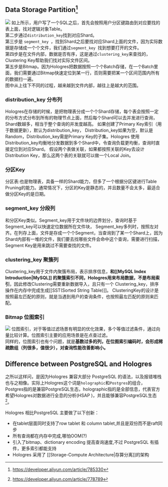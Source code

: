 
## Data Storage Partition[^HologresUse]
![](https://xiaohui-zhangjiakou.oss-cn-zhangjiakou.aliyuncs.com/image/202309102000835.png)
如上所示，用户写了一个SQL之后，首先会按照用户分区键路由到对应要找的表上面，找对逻辑对象Table。  
第二步通过`distribution_key`找到对应Shard。  
第三步是 `segment_key `，找到Shard之后要找对应Shard上面的文件，因为实际数据是存储成一个个文件，我们通过`segment_key `找到想要打开的文件。  
第四步是在文件内部，数据是否有序，这是通过`clustering_key`来查找的，Clustering Key帮助我们找对实际文件区间。  
第五步是Bitmap。因为Hologres把数据按照一个个Batch存储，在一个Batch里面，我们需要通过Bitmap快速定位到某一行，否则需要把某一个区间范围内所有的数据扫一遍。  
图中从上往下不同的过程，越来越到文件内部，越往上是越大的范围。
### distribution_key 分布列
Hologres在存储的时候，是把物理表分成一个个Shard存储，每个表会按照一定的分布方式分布到所有的物理节点上面，然后每个Shard可以去并发进行查询，Shard数越多，相当于整个查询的并发度越高。 
如果创建了Primary Key索引（用于数据更新），默认为distribution_key， Distribution_key如果为空，默认是Random，Distribution_key需是Primary Key的子集。Hologres 使用Distribution_key均衡地分发数据到多个Shard中，令查询负载更均衡，查询时直接定位到对应Shard。 
假设两个表做关联，如果都按照关联的Key去设计Distribution Key，那么这两个表的关联就可以做一个Local Join。
### 分区Key
分区表:也是物理表，具备一样的Shard能力，但多了一个根据分区键进行Table Pruning的能力。通常情况下，分区的Key是静态的，并且数量不会太多，最适合做分区Key的是日期。
### segment_key 分段列
和分区Key类似。Segment_key用于文件块的边界划分，查询时基于Segment_key可以快速定位数据所在文件块， Segment_key多列时，按照左对齐。在列存上面，文件是存成一个个Segment，当查询到了某一个Shard上，因为Shard内部有一堆的文件，我们要去找哪些文件会命中这个查询，需要进行扫描，Segment Key是用来跳过不需要查找的文件。

### clustering_key 聚簇列
Clustering_key用于文件内聚簇布局，表示排序信息，**和[[MySQL Index Introduction|MySQL]] 的聚簇索引不同，Hologres用来布局数据，不是布局索引**，因此修改Clustering需要重新数据导入，且只有一个 Clustering_key，排序操作在内存中完成生成[[SST(Sorted String Table)]]。
ClusteringKey的设计是按照最左匹配的原则，就是当遇到用户的查询条件，也按照最左匹配的原则来匹配。
### Bitmap 位图索引
![](https://ucc.alicdn.com/pic/developer-ecology/39cf85f838754b38a553d15008065844.png)
位图索引，对于等值过滤场景有明显的优化效果，多个等值过滤条件，通过向量比较计算。位图索引主要的应用场景是在点查过滤。  
同样的，位图索引也有个问题，就是**基数过多的列，在位图索引编码时，会形成稀疏数组（列很多，值很少），对查询性能改善影响小。**

## Difference between PostgreSQL and Hologres

之所以这样问，是因为Hologres 兼容大部分 PostgreSQL 的语法，以及报错堆栈也与之相像。实际上Hologres这个词是`holographic`和`Postgres`的组合，Postgres指的是兼容PostgreSQL生态，holographic指的是全部信息，代表官方希望Hologres对数据进行全息的分析(HSAP )，并且能够兼容PostgreSQL生态[^hologres]。

Hologres 相比PostgreSQL 主要做了以下创新：
- 在tablet层面同时支持了row tablet 和 column tablet,并且是双份而不是raft同步
- 所有查询都在内存中完成,哪怕OOM(?)
- 引入了bitmap、dictionary encoding 提高查询速度,不过 PostgreSQL 有插件，更多索引都能支持
- Hologres 采用了 [[Storage-Compute Architecture|存算分离]]的架构

[^HologresUse]: https://developer.aliyun.com/article/785330
[^hologres]: https://developer.aliyun.com/article/778789